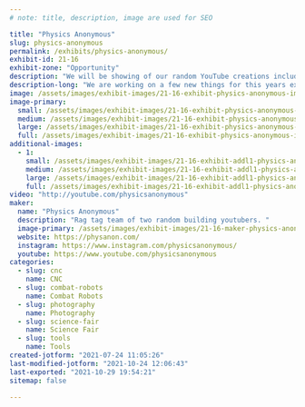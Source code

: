 ```yaml
---
# note: title, description, image are used for SEO

title: "Physics Anonymous"
slug: physics-anonymous
permalink: /exhibits/physics-anonymous/
exhibit-id: 21-16
exhibit-zone: "Opportunity"
description: "We will be showing of our random YouTube creations including our updated cloud chamber design."
description-long: "We are working on a few new things for this years exhibit, including our entry into the RoboRuckus Competition. Come check us out."
image: /assets/images/exhibit-images/21-16-exhibit-physics-anonymous-img-20191110-130420-large.jpg
image-primary: 
  small: /assets/images/exhibit-images/21-16-exhibit-physics-anonymous-img-20191110-130420-small.jpg
  medium: /assets/images/exhibit-images/21-16-exhibit-physics-anonymous-img-20191110-130420-medium.jpg
  large: /assets/images/exhibit-images/21-16-exhibit-physics-anonymous-img-20191110-130420-large.jpg
  full: /assets/images/exhibit-images/21-16-exhibit-physics-anonymous-img-20191110-130420-full.jpg
additional-images: 
  - 1:
    small: /assets/images/exhibit-images/21-16-exhibit-addl1-physics-anonymous-img-20191110-161413-small.jpg
    medium: /assets/images/exhibit-images/21-16-exhibit-addl1-physics-anonymous-img-20191110-161413-medium.jpg
    large: /assets/images/exhibit-images/21-16-exhibit-addl1-physics-anonymous-img-20191110-161413-large.jpg
    full: /assets/images/exhibit-images/21-16-exhibit-addl1-physics-anonymous-img-20191110-161413-full.jpg
video: "http://youtube.com/physicsanonymous"
maker: 
  name: "Physics Anonymous"
  description: "Rag tag team of two random building youtubers. "
  image-primary: /assets/images/exhibit-images/21-16-maker-physics-anonymous-screenshot-20180322-162059-01-medium.png
  website: https://physanon.com/
  instagram: https://www.instagram.com/physicsanonymous/
  youtube: https://www.youtube.com/physicsanonymous
categories: 
  - slug: cnc
    name: CNC
  - slug: combat-robots
    name: Combat Robots
  - slug: photography
    name: Photography
  - slug: science-fair
    name: Science Fair
  - slug: tools
    name: Tools
created-jotform: "2021-07-24 11:05:26"
last-modified-jotform: "2021-10-24 12:06:43"
last-exported: "2021-10-29 19:54:21"
sitemap: false

---
```

